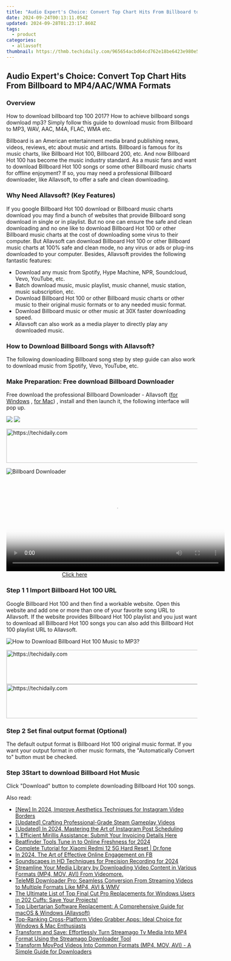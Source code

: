 ```yaml
---
title: "Audio Expert's Choice: Convert Top Chart Hits From Billboard to MP4/AAC/WMA Formats"
date: 2024-09-24T00:13:11.054Z
updated: 2024-09-28T01:23:17.860Z
tags:
  - product
categories:
  - allavsoft
thumbnail: https://thmb.techidaily.com/965654acbd64cd762e18be6423e980e53d1c3fa7dd1512b5cfdc18b0e2b93a57.jpg
---
```


## Audio Expert's Choice: Convert Top Chart Hits From Billboard to MP4/AAC/WMA Formats

### Overview

How to download billboard top 100 2017? How to achieve billboard songs download mp3? Simply follow this guide to download music from Billboard to MP3, WAV, AAC, M4A, FLAC, WMA etc.

Billboard is an American entertainment media brand publishing news, videos, reviews, etc about music and artists. Billboard is famous for its music charts, like Billboard Hot 100, Billboard 200, etc. And now Billboard Hot 100 has become the music industry standard. As a music fans and want to download Billboard Hot 100 songs or some other Billboard music charts for offline enjoyment? If so, you may need a professional Billboard downloader, like Allavsoft, to offer a safe and clean downloading.

### Why Need Allavsoft? (Key Features)

If you google Billboard Hot 100 download or Billboard music charts download you may find a bunch of websites that provide Billboard song download in single or in playlist. But no one can ensure the safe and clean downloading and no one like to download Billboard Hot 100 or other Billboard music charts at the cost of downloading some virus to their computer. But Allavsoft can download Billboard Hot 100 or other Billboard music charts at 100% safe and clean mode, no any virus or ads or plug-ins downloaded to your computer. Besides, Allavsoft provides the following fantastic features:

* Download any music from Spotify, Hype Machine, NPR, Soundcloud, Vevo, YouTube, etc.
* Batch download music, music playlist, music channel, music station, music subscription, etc.
* Download Billboard Hot 100 or other Billboard music charts or other music to their original music formats or to any needed music format.
* Download Billboard music or other music at 30X faster downloading speed.
* Allavsoft can also work as a media player to directly play any downloaded music.

### How to Download Billboard Songs with Allavsoft?

The following downloading Billboard song step by step guide can also work to download music from Spotify, Vevo, YouTube, etc.

### Make Preparation: Free download Billboard Downloader

Free download the professional Billboard Downloader - Allavsoft ([for Windows](https://tools.techidaily.com/allavsoft/products/) , [for Mac](https://tools.techidaily.com/allavsoft/products/)) , install and then launch it, the following interface will pop up.

[![](https://www.allavsoft.com/how-to/../images/how-to/free-download-win.jpg)](https://tools.techidaily.com/allavsoft/products/) [![](https://www.allavsoft.com/how-to/../images/how-to/free-download-mac.jpg)](https://tools.techidaily.com/allavsoft/products/)

<!-- affiliate ads begin -->
<a href="https://appsumo.8odi.net/c/5597632/2132161/7443" target="_top" id="2132161">
  <img src="//a.impactradius-go.com/display-ad/7443-2132161" border="0" alt="https://techidaily.com" width="728" height="90"/>
</a>
<img height="0" width="0" src="https://appsumo.8odi.net/i/5597632/2132161/7443" style="position:absolute;visibility:hidden;" border="0" />
<!-- affiliate ads end -->

![Billboard Downloader](https://www.allavsoft.com/how-to/../images/allavsoft/screen-shot-600.jpg)

<!-- affiliate ads begin -->
<span id="1982459">
					<video width="576" height="240" style="cursor:pointer"
           poster="//a.impactradius-go.com/display-clicktoplayimage/1982459.png"
           onclick="if(!this.playClicked){this.play();this.setAttribute('controls',true);this.playClicked=true;}">
	   <source src="//a.impactradius-go.com/display-ad/22993-1982459">
	   <img src="//a.impactradius-go.com/display-clicktoplayimage/1982459.png" style="border: none; height: 100%; width: 100%; object-fit: contain">
	</video>
	<div style="width:360px;text-align:center"><a href="javascript:window.open(decodeURIComponent('https%3A%2F%2Fhomestyler.sjv.io%2Fc%2F5597632%2F1982459%2F22993'), '_blank');void(0);">Click here</a></div>
</span>
<img height="0" width="0" src="https://imp.pxf.io/i/5597632/1982459/22993" style="position:absolute;visibility:hidden;" border="0" />
<!-- affiliate ads end -->

### Step 1 1 Import Billboard Hot 100 URL

Google Billboard Hot 100 and then find a workable website. Open this website and add one or more than one of your favorite song URL to Allavsoft. If the website provides Billboard Hot 100 playlist and you just want to download all Billboard Hot 100 songs you can also add this Billboard Hot 100 playlist URL to Allavsoft.

![How to Download Billboard Hot 100 Music to MP3?](https://www.allavsoft.com/how-to/../images/how-to/download-rtmp-video/download-rtmp-video.jpg)

<!-- affiliate ads begin -->
<a href="https://appsumo.8odi.net/c/5597632/2049379/7443" target="_top" id="2049379">
  <img src="//a.impactradius-go.com/display-ad/7443-2049379" border="0" alt="https://techidaily.com" width="728" height="90"/>
</a>
<img height="0" width="0" src="https://appsumo.8odi.net/i/5597632/2049379/7443" style="position:absolute;visibility:hidden;" border="0" />
<!-- affiliate ads end -->

<!-- affiliate ads begin -->
<a href="https://appsumo.8odi.net/c/5597632/2082541/7443" target="_top" id="2082541">
  <img src="//a.impactradius-go.com/display-ad/7443-2082541" border="0" alt="https://techidaily.com" width="728" height="90"/>
</a>
<img height="0" width="0" src="https://appsumo.8odi.net/i/5597632/2082541/7443" style="position:absolute;visibility:hidden;" border="0" />
<!-- affiliate ads end -->

### Step 2 Set final output format (Optional)

The default output format is Billboard Hot 100 original music format. If you want your output format in other music formats, the "Automatically Convert to" button must be checked.

### Step 3Start to download Billboard Hot Music

Click "Download" button to complete downloading Billboard Hot 100 songs.

<ins class="adsbygoogle"
     style="display:block"
     data-ad-format="autorelaxed"
     data-ad-client="ca-pub-7571918770474297"
     data-ad-slot="1223367746"></ins>

<ins class="adsbygoogle"
     style="display:block"
     data-ad-client="ca-pub-7571918770474297"
     data-ad-slot="8358498916"
     data-ad-format="auto"
     data-full-width-responsive="true"></ins>

<span class="atpl-alsoreadstyle">Also read:</span>
<div><ul>
<li><a href="https://instagram-clips.techidaily.com/new-in-2024-improve-aesthetics-techniques-for-instagram-video-borders/"><u>[New] In 2024, Improve Aesthetics Techniques for Instagram Video Borders</u></a></li>
<li><a href="https://visual-screen-recording.techidaily.com/updated-crafting-professional-grade-steam-gameplay-videos/"><u>[Updated] Crafting Professional-Grade Steam Gameplay Videos</u></a></li>
<li><a href="https://instagram-video-files.techidaily.com/updated-in-2024-mastering-the-art-of-instagram-post-scheduling/"><u>[Updated] In 2024, Mastering the Art of Instagram Post Scheduling</u></a></li>
<li><a href="https://win-workspace.techidaily.com/1-efficient-mirillis-assistance-submit-your-invoicing-details-here/"><u>1. Efficient Mirillis Assistance: Submit Your Invoicing Details Here</u></a></li>
<li><a href="https://fox-helps.techidaily.com/beatfinder-tools-tune-in-to-online-freshness-for-2024/"><u>Beatfinder Tools Tune in to Online Freshness for 2024</u></a></li>
<li><a href="https://techidaily.com/complete-tutorial-for-xiaomi-redmi-12-5g-hard-reset-drfone-by-drfone-reset-android-reset-android/"><u>Complete Tutorial for Xiaomi Redmi 12 5G Hard Reset | Dr.fone</u></a></li>
<li><a href="https://facebook-clips.techidaily.com/in-2024-the-art-of-effective-online-engagement-on-fb/"><u>In 2024, The Art of Effective Online Engagement on FB</u></a></li>
<li><a href="https://facebook-video-share.techidaily.com/soundscapes-in-hd-techniques-for-precision-recording-for-2024/"><u>Soundscapes in HD Techniques for Precision Recording for 2024</u></a></li>
<li><a href="https://win-workspace.techidaily.com/streamline-your-media-library-by-downloading-video-content-in-various-formats-mp4-mov-avi-from-videomore/"><u>Streamline Your Media Library by Downloading Video Content in Various Formats (MP4, MOV, AVI) From Videomore.</u></a></li>
<li><a href="https://win-workspace.techidaily.com/telemb-downloader-pro-seamless-conversion-from-streaming-videos-to-multiple-formats-like-mp4-avi-and-wmv/"><u>TeleMB Downloader Pro: Seamless Conversion From Streaming Videos to Multiple Formats Like MP4, AVI & WMV</u></a></li>
<li><a href="https://win11-tips.techidaily.com/the-ultimate-list-of-top-final-cut-pro-replacements-for-windows-users-in-202-cuffs-save-your-projects/"><u>The Ultimate List of Top Final Cut Pro Replacements for Windows Users in 202 Cuffs: Save Your Projects!</u></a></li>
<li><a href="https://win-workspace.techidaily.com/top-libertarian-software-replacement-a-comprehensive-guide-for-macos-and-windows-allavsoft/"><u>Top Libertarian Software Replacement: A Comprehensive Guide for macOS & Windows (Allavsoft)</u></a></li>
<li><a href="https://win-workspace.techidaily.com/top-ranking-cross-platform-video-grabber-apps-ideal-choice-for-windows-and-mac-enthusiasts/"><u>Top-Ranking Cross-Platform Video Grabber Apps: Ideal Choice for Windows & Mac Enthusiasts</u></a></li>
<li><a href="https://win-workspace.techidaily.com/transform-and-save-effortlessly-turn-streamago-tv-media-into-mp4-format-using-the-streamago-downloader-tool/"><u>Transform and Save: Effortlessly Turn Streamago Tv Media Into MP4 Format Using the Streamago Downloader Tool</u></a></li>
<li><a href="https://win-workspace.techidaily.com/transform-movpod-videos-into-common-formats-mp4-mov-avi-a-simple-guide-for-downloaders/"><u>Transform MovPod Videos Into Common Formats (MP4, MOV, AVI) - A Simple Guide for Downloaders</u></a></li>
</ul></div>


